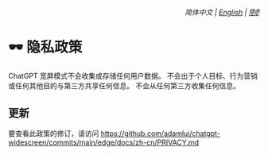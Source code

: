 <div align="right">
    <h6>
        <picture>
            <source type="image/svg+xml" media="(prefers-color-scheme: dark)" srcset="https://media.chatgptwidescreen.com/images/icons/earth/white/icon32.svg">
            <img height=14 src="https://media.chatgptwidescreen.com/images/icons/earth/black/icon32.svg">
        </picture>
        &nbsp;简体中文 |
        <a href="../PRIVACY.md">English</a> |
        <a href="../hi/PRIVACY.md">हिंदी</a>
    </h6>
</div>

# 🕶️ 隐私政策

ChatGPT 宽屏模式不会收集或存储任何用户数据。 不会出于个人目标、行为营销或任何其他目的与第三方共享任何信息。 不会从任何第三方收集任何信息。

## 更新

要查看此政策的修订，请访问 https://github.com/adamlui/chatgpt-widescreen/commits/main/edge/docs/zh-cn/PRIVACY.md
